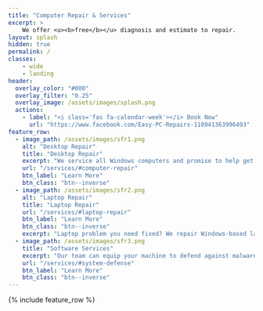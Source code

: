 ```yaml
---
title: "Computer Repair & Services"
excerpt: >
    We offer <u><b>free</b></u> diagnosis and estimate to repair.
layout: splash
hidden: true
permalink: /
classes: 
    - wide
    - landing
header:
  overlay_color: "#000"
  overlay_filter: "0.25"
  overlay_image: /assets/images/splash.png
  actions:
    - label: "<i class='fas fa-calendar-week'></i> Book Now"
      url: "https://www.facebook.com/Easy-PC-Repairs-110941363996493"
feature_row:
  - image_path: /assets/images/sfr1.png
    alt: "Desktop Repair"
    title: "Desktop Repair"
    excerpt: "We service all Windows computers and promise to help get your PC running optimally."
    url: "/services/#computer-repair"
    btn_label: "Learn More"
    btn_class: "btn--inverse"
  - image_path: /assets/images/sfr2.png
    alt: "Laptop Repair"
    title: "Laptop Repair"
    url: "/services/#laptop-repair"
    btn_label: "Learn More"
    btn_class: "btn--inverse"   
    excerpt: "Laptop problem you need fixed? We repair Windows-based laptops of all brands."
  - image_path: /assets/images/sfr3.png
    title: "Software Services"
    excerpt: "Our team can equip your machine to defend against malware and other viruses."
    url: "/services/#system-defense"
    btn_label: "Learn More"
    btn_class: "btn--inverse"
---
```


{% include feature_row %}
